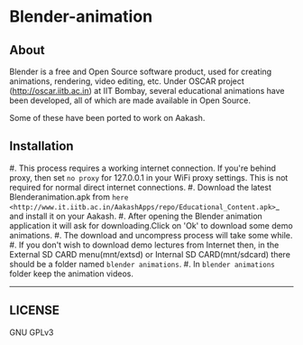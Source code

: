 Blender-animation
=================

About
-----
Blender is a free and Open Source software product, used for creating animations, rendering, video editing, etc. Under OSCAR project (http://oscar.iitb.ac.in) at IIT Bombay, several educational animations have been developed, all of which are made available in Open Source.

Some of these have been ported to work on Aakash. 

Installation
-------------

#. This process requires a working internet connection. If you're
   behind proxy, then set ``no proxy`` for 127.0.0.1 in your WiFi
   proxy settings.  This is not required for normal direct internet
   connections.
#. Download the latest Blenderanimation.apk from `here
   <http://www.it.iitb.ac.in/AakashApps/repo/Educational_Content.apk>`_ and
   install it on your Aakash.
#. After opening the Blender animation application it will ask for downloading.Click on 'Ok' to download
   some demo animations.
#. The download and uncompress process will take some while.
#. If you don't wish to download demo lectures from Internet then, in the External SD CARD menu(mnt/extsd)
   or Internal SD CARD(mnt/sdcard) there should be a folder named ``blender animations``.
#. In ``blender animations`` folder keep the animation videos.




-------
LICENSE
-------
GNU GPLv3
